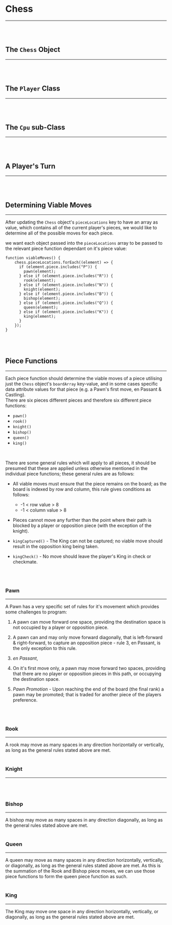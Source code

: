 # Chess
---




<br>
<br>

## The `Chess` Object
---
<br>
<br>

## The `Player` Class
---
<br>
<br>

## The `Cpu` sub-Class
---
<br>
<br>

## A Player's Turn
---
<br>
<br>

## Determining Viable Moves
---
After updating the `Chess` object's `pieceLocations` key to have an array as value, which contains all of the current player's pieces, we would like to determine all of the possible moves for each piece.

we want each object passed into the `pieceLocations` array to be passed to the relevant piece function dependant on it's piece value:
<br>

```
function viableMoves() {
    chess.pieceLocations.forEach((element) => {
      if (element.piece.includes("P")) {
        pawn(element);
      } else if (element.piece.includes("R")) {
        rook(element);
      } else if (element.piece.includes("N")) {
        knight(element);
      } else if (element.piece.includes("B")) {
        bishop(element);
      } else if (element.piece.includes("Q")) {
        queen(element);
      } else if (element.piece.includes("K")) {
        king(element);
      }
    });   
}   
```
<br>
<br>


## Piece Functions
---
Each piece function should determine the viable moves of a piece utilising just the `Chess` object's `boardArray` key-value, and in some cases specific data attribute values for that piece (e.g. a Pawn's first move, en Passant & Castling).
<br>
There are six pieces different pieces and therefore six different piece functions:
<br>
- `pawn()`
- `rook()`
- `knight()`
- `bishop()`
- `queen()`
- `king()`
<br>

There are some general rules which will apply to all pieces, it should be presumed that these are applied unless otherwise mentioned in the individual piece functions; these general rules are as follows:
<br>

- All viable moves must ensure that the piece remains on the board; as the board is indexed by row and column, this rule gives conditions as follows:

    - -1 < row value > 8
    - -1 < column value > 8

- Pieces cannot move any further than the point where their path is blocked by a player or opposition piece (with the exception of the knight).    

- `kingCaptured()` - The King can not be captured; no viable move should result in the opposition king being taken.

- `kingCheck()` - No move should leave the player's King in check or checkmate.
<br>
<br>


### Pawn
---
A Pawn has a very specific set of rules for it's movement which provides some challenges to program:

1. A pawn can move forward one space, providing the destination space is not occupied by a player or opposition piece.

2. A pawn can and may only move forward diagonally, that is left-forward & right-forward, to capture an opposition piece - rule 3, en Passant, is the only exception to this rule.

3. *en Passant*,

4. On it's first move only, a pawn may move forward two spaces, providing that there are no player or opposition pieces in this path, or occupying the destination space.

5. *Pawn Promotion* - Upon reaching the end of the board (the final rank) a pawn may be promoted; that is traded for another piece of the players preference.
<br> 
<br>

### Rook
---
A rook may move as many spaces in any direction horizontally or vertically, as long as the general rules stated above are met.
<br>
<br>

### Knight
---
<br>
<br>

### Bishop
---
A bishop may move as many spaces in any direction diagonally, as long as the general rules stated above are met.
<br>
<br>

### Queen
---
A queen may move as many spaces in any direction horizontally, vertically, or diagonally, as long as the general rules stated above are met. As this is the summation of the Rook and Bishop piece moves, we can use those piece functions to form the queen piece function as such.
<br>
<br>

### King
---
The King may move one space in any direction horizontally, vertically, or diagonally, as long as the general rules stated above are met.
<br>
<br>


